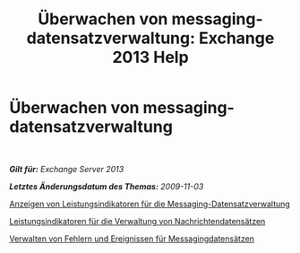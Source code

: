 ﻿---
title: 'Überwachen von messaging-datensatzverwaltung: Exchange 2013 Help'
TOCTitle: Überwachen von messaging-datensatzverwaltung
ms:assetid: bb5aa00a-e2b8-4abe-9943-eccab5a116db
ms:mtpsurl: https://technet.microsoft.com/de-de/library/Bb310793(v=EXCHG.150)
ms:contentKeyID: 51409330
ms.date: 05/22/2018
mtps_version: v=EXCHG.150
ms.translationtype: MT
---

# Überwachen von messaging-datensatzverwaltung

 

_**Gilt für:** Exchange Server 2013_

_**Letztes Änderungsdatum des Themas:** 2009-11-03_

[Anzeigen von Leistungsindikatoren für die Messaging-Datensatzverwaltung](view-performance-counters-for-messaging-records-management-exchange-2013-help.md)

[Leistungsindikatoren für die Verwaltung von Nachrichtendatensätzen](performance-counters-for-messaging-records-management-exchange-2013-help.md)

[Verwalten von Fehlern und Ereignissen für Messagingdatensätzen](messaging-records-management-errors-and-events-exchange-2013-help.md)

